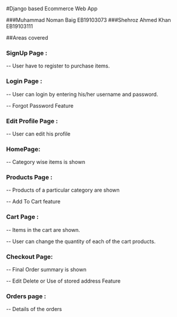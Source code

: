 #Django based Ecommerce Web App

###Muhammad Noman Baig EB19103073
###Shehroz Ahmed Khan EB19103111

##Areas covered
### SignUp Page :
<p>-- User have to register to purchase items.</p>


### Login Page :
<p>-- User can login by entering his/her username and password.</p>
<p>-- Forgot Password Feature </p>

### Edit Profile Page :
<p>-- User can edit his profile</p>


### HomePage:
<p>-- Category wise items is shown</p>

### Products Page :
<p>-- Products of a particular category are shown</p>
<p>-- Add To Cart feature</p>


### Cart Page :
<p>-- Items in the cart are shown.</p>
<p>-- User can change the quantity of each of the cart products.</p>

### Checkout Page:
<p>-- Final Order summary is shown</p>
<p>-- Edit Delete or Use of stored address Feature</p>

### Orders page :
<p>-- Details of the orders</p>
 
